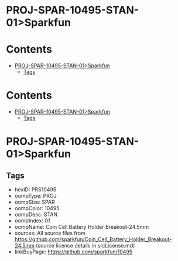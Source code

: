 
PROJ-SPAR-10495-STAN-01>Sparkfun
================================

Contents
========

* [PROJ-SPAR-10495-STAN-01>Sparkfun](#proj-spar-10495-stan-01sparkfun)
	* [Tags](#tags)

Contents
========

* [PROJ-SPAR-10495-STAN-01>Sparkfun](#proj-spar-10495-stan-01sparkfun)
	* [Tags](#tags)

# PROJ-SPAR-10495-STAN-01>Sparkfun

## Tags

- hexID: PRS10495
- oompType: PROJ
- oompSize: SPAR
- oompColor: 10495
- oompDesc: STAN
- oompIndex: 01
- oompName: Coin Cell Battery Holder Breakout-24.5mm
- sources: All source files from https://github.com/sparkfun/Coin_Cell_Battery_Holder_Breakout-24.5mm (source licence details in srcLicense.md)
- linkBuyPage: https://github.com/sparkfun/10495
